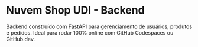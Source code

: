 # Nuvem Shop UDI - Backend

Backend construído com FastAPI para gerenciamento de usuários, produtos e pedidos.
Ideal para rodar 100% online com GitHub Codespaces ou GitHub.dev.
